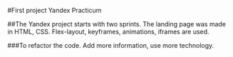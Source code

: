 #First project Yandex Practicum

##The Yandex project starts with two sprints. The landing page was made in HTML, CSS. Flex-layout, keyframes, animations, iframes are used.

###To refactor the code. Add more information, use more technology.